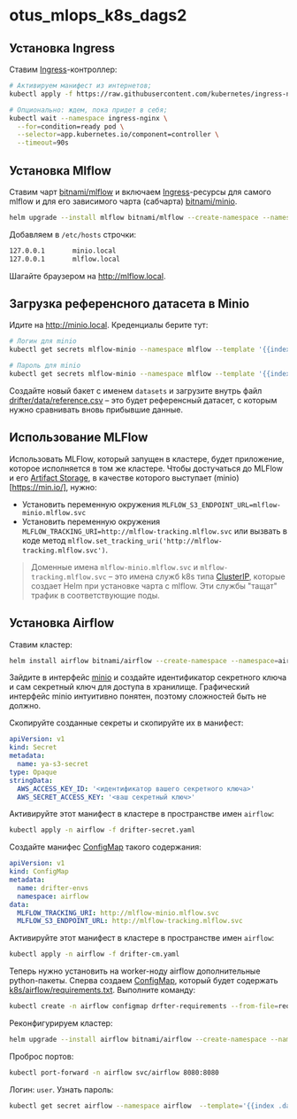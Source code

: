 # otus_mlops_k8s_dags2

## Установка Ingress

Ставим [Ingress](https://kubernetes.io/docs/concepts/services-networking/ingress/)-контроллер:

```bash
# Активируем манифест из интернетов;
kubectl apply -f https://raw.githubusercontent.com/kubernetes/ingress-nginx/main/deploy/static/provider/kind/deploy.yaml

# Опционально: ждем, пока придет в себя;
kubectl wait --namespace ingress-nginx \
  --for=condition=ready pod \
  --selector=app.kubernetes.io/component=controller \
  --timeout=90s
```

## Установка Mlflow

Ставим чарт [bitnami/mlflow](https://artifacthub.io/packages/helm/bitnami/mlflow) и включаем [Ingress](https://kubernetes.io/docs/concepts/services-networking/ingress/#the-ingress-resource)-ресурсы для самого mlflow и для его зависимого чарта (сабчарта) [bitnami/minio](https://artifacthub.io/packages/helm/bitnami/minio).

```bash
helm upgrade --install mlflow bitnami/mlflow --create-namespace --namespace=mlflow --set tracking.auth.enabled=false --set tracking.service.type=ClusterIP --set tracking.ingress.enabled=true --set minio.ingress.enabled=true
```

Добавляем в `/etc/hosts` строчки:

```bash
127.0.0.1       minio.local
127.0.0.1       mlflow.local
```

Шагайте браузером на http://mlflow.local. 

## Загрузка референсного датасета в Minio

Идите на http://minio.local. Креденциалы берите тут:

```bash
# Логин для minio
kubectl get secrets mlflow-minio --namespace mlflow --template '{{index .data "root-user"}}' | base64 -d

# Пароль для minio
kubectl get secrets mlflow-minio --namespace mlflow --template '{{index .data "root-password"}}' | base64 -d
```

Создайте новый бакет с именем `datasets` и загрузите внутрь файл [drifter/data/reference.csv](drifter/data/reference.csv) – это будет референсный датасет, с которым нужно сравнивать вновь прибывшие данные.

## Использование MLFlow

Использовать MLFlow, который запущен в кластере, будет приложение, которое исполняется в том же кластере. Чтобы достучаться до MLFlow и его [Artifact Storage](https://mlflow.org/docs/latest/tracking/artifacts-stores.html), в качестве которого выступает (minio)[https://min.io/], нужно:

* Установить переменную окружения `MLFLOW_S3_ENDPOINT_URL=mlflow-minio.mlflow.svc`
* Установить переменную окружения `MLFLOW_TRACKING_URI=http://mlflow-tracking.mlflow.svc` или вызвать в коде метод `mlflow.set_tracking_uri('http://mlflow-tracking.mlflow.svc')`.

> Доменные имена `mlflow-minio.mlflow.svc` и `mlflow-tracking.mlflow.svc` – это имена служб k8s типа [ClusterIP](https://kubernetes.io/docs/concepts/services-networking/service/#type-clusterip), которые создает Helm при установке чарта с mlflow. Эти службы "тащат" трафик в соответствующие поды. 

## Установка Airflow

Ставим кластер:

```bash
helm install airflow bitnami/airflow --create-namespace --namespace=airflow
```

Зайдите в интерфейс [minio](http://minio.local) и создайте идентификатор секретного ключа и сам секретный ключ для доступа в хранилище. Графический интерфейс minio интуитивно понятен, поэтому сложностей быть не должно. 

Скопируйте созданные секреты и скопируйте их в манифест:

```yaml
apiVersion: v1
kind: Secret
metadata:
  name: ya-s3-secret
type: Opaque
stringData:
  AWS_ACCESS_KEY_ID: '<идентификатор вашего секретного ключа>'
  AWS_SECRET_ACCESS_KEY: '<ваш секретный ключ>'
```

Активируйте этот манифест в кластере в пространстве имен `airflow`:

```bash
kubectl apply -n airflow -f drifter-secret.yaml
```

Создайте манифес [ConfigMap](https://kubernetes.io/docs/concepts/configuration/configmap/) такого содержания:

```yaml
apiVersion: v1
kind: ConfigMap
metadata:
  name: drifter-envs
  namespace: airflow
data:
  MLFLOW_TRACKING_URI: http://mlflow-minio.mlflow.svc
  MLFLOW_S3_ENDPOINT_URL: http://mlflow-tracking.mlflow.svc
```

Активируйте этот манифест в кластере в пространстве имен `airflow`:

```bash
kubectl apply -n airflow -f drifter-cm.yaml
```

Теперь нужно установить на worker-ноду airflow дополнительные python-пакеты. Сперва создаем [ConfigMap](https://kubernetes.io/docs/concepts/configuration/configmap/), 
который будет содержать [k8s/airflow/requirements.txt](k8s/airflow/requirements.txt). Выполните команду:   

```bash
kubectl create -n airflow configmap drfter-requirements --from-file=requirements.txt
```

Реконфигурируем кластер:

```bash
helm upgrade --install airflow bitnami/airflow --create-namespace --namespace=airflow -f values.yaml
```

Проброс портов:

```bash
kubectl port-forward -n airflow svc/airflow 8080:8080
```

Логин: `user`. Узнать пароль:

```bash
kubectl get secret airflow --namespace airflow  --template='{{index .data "airflow-password"}}' | base64 -d
```